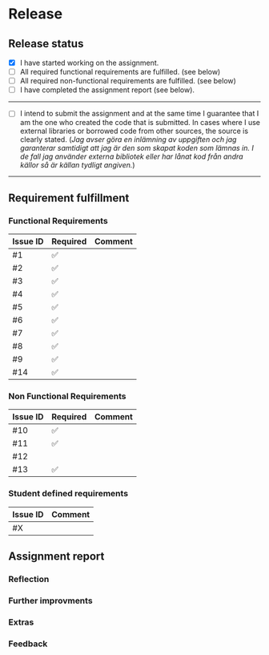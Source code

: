 # Release

<!--
In this file, you indicate the status of your assignment by filling in the required text, dates and so on. 

You may write in {Swedish or English} and you are free to remove the comments if you like.
-->

## Release status

<!-- 
To tell the examiner that your application is ready to be assessed, you must make a release by checking all the checkboxes below. 
You check a checkbox by adding an "x" in the parentheses. 
-->

- [x]  I have started working on the assignment.
- [ ]  All required functional requirements are fulfilled. (see below)
- [ ]  All required non-functional requirements are fulfilled. (see below)
- [ ]  I have completed the assignment report (see below).

---

- [ ]  I intend to submit the assignment and at the same time I guarantee that I am the one who created the code that is submitted. In cases where I use external libraries or borrowed code from other sources, the source is clearly stated.
(_Jag avser göra en inlämning av uppgiften och jag garanterar samtidigt att jag är den som skapat koden som lämnas in. I de fall jag använder externa bibliotek eller har lånat kod från andra källor så är källan tydligt angiven._)

---

## Requirement fulfillment

<!-- Make sure that you have closed Issues that are required. If not, please comment below. -->

### Functional Requirements

| Issue ID   | Required | Comment              |
|------------|----------|----------------------|
| #1         | ✅       |                      |
| #2         | ✅       |                      |
| #3         | ✅       |                      |
| #4         | ✅       |                      |
| #5         | ✅       |                      |
| #6         | ✅       |                      | 
| #7         | ✅       |                      | 
| #8         | ✅       |                      |
| #9         | ✅       |                      |
| #14        | ✅       |                      |

### Non Functional Requirements

| Issue ID   | Required | Comment              |
|------------|----------|----------------------|
| #10        | ✅       |                      |
| #11        | ✅       |                      |
| #12        |          |                      |
| #13        | ✅       |                      |

### Student defined requirements

<!-- 
    If you have created your own requirements and added them as issues, reference them below. 
    Remove this section if not needed.
-->

| Issue ID   | Comment              |
|------------|----------------------|
| #X         |                      |

## Assignment report

<!-- In the assignment report, you reflect on your assignment. -->

### Reflection

<!-- Your own thoughts on the assignment. What was hard, what have you learned? What could you have done differently? -->


### Further improvments

<!-- Further improvements of the assignment. What could you have done, but did not have the time to complete? -->

### Extras

<!-- Have you done anything more than the requirements? Preferably, add each extra requirement as an issue and reference it here using # followed by the issue id. -->

### Feedback

<!-- Feedback to the course management about the assignment. -->